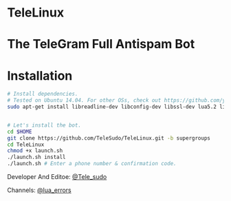 # TeleLinux
# The TeleGram Full Antispam Bot

# Installation

```sh
# Install dependencies.
# Tested on Ubuntu 14.04. For other OSs, check out https://github.com/yagop/telegram-bot/wiki/Installation
sudo apt-get install libreadline-dev libconfig-dev libssl-dev lua5.2 liblua5.2-dev lua-socket lua-sec lua-expat libevent-dev make unzip git redis-server autoconf g++ libjansson-dev libpython-dev expat libexpat1-dev


# Let's install the bot.
cd $HOME
git clone https://github.com/TeleSudo/TeleLinux.git -b supergroups
cd TeleLinux
chmod +x launch.sh
./launch.sh install
./launch.sh # Enter a phone number & confirmation code.
```

Developer And Editoe: [@Tele_sudo](https://telegram.me/iampoker)


Channels: [@lua_errors](https://telegram.me/lua_errors)
